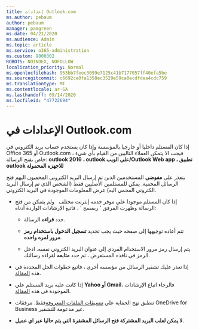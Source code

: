 ```yaml
---
title: إعدادات Outlook.com
ms.author: pebaum
author: pebaum
manager: pamgreen
ms.date: 04/21/2020
ms.audience: Admin
ms.topic: article
ms.service: o365-administration
ms.custom: 9000302
ROBOTS: NOINDEX, NOFOLLOW
localization_priority: Normal
ms.openlocfilehash: 953bb7feec3099e7125c41b7177057ff40efa5be
ms.sourcegitcommit: c6692ce0fa1358ec3529e59ca0ecdfdea4cdc759
ms.translationtype: MT
ms.contentlocale: ar-SA
ms.lasthandoff: 09/14/2020
ms.locfileid: "47722694"
---
```

# <a name="settings-in-outlookcom"></a>الإعدادات في Outlook.com

إذا كان المستلم داخليا أو خارجيا بالمؤسسة وإذا كان يستخدم حساب بريد الكتروني في Office 365 أو Outlook.com ، فيجب الا يتمكن العملاء التاليين من القيام بأي شيء خاص بفتح الرسالة: **outlook 2016 ، outlook علي الويب/Outlook Web app ، تطبيق outlook للاجهزه المحمولة**

يتعذر علي **مفوضي** المستخدمين الذين تم إرسال البريد الكتروني المحميون اليهم فتح الرسائل المحمية. يمكن للمستلمين الأصليين فقط (الشخص الذي تم إرسال البريد الكتروني المحمي اليه) عرض المعلومات الموجودة في البريد الكتروني.

- إذا كان المستلم موجودا علي موفر خدمه إنترنت مختلف &nbsp; ولم يتمكن من فتح الرسالة وظهرت المرفق ' ربمسج ' ، فاتبع الإرشادات الواردة أدناه:
    
    - حدد **قراءه** الرسالة.
    
    - تتم أعاده توجيهها إلى صفحه حيث يجب تحديد **تسجيل الدخول باستخدام رمز مرور لمره واحده**.
    
    - يتم إرسال رمز مرور الاستخدام الفردي إلى عنوان البريد الكتروني نفسه. ادخل الرمز في نافذه المستعرض ، ثم حدد **متابعه** لقراءه رسالتك.

- إذا تعذر عليك تشفير الرسائل من مؤسسه أخرى ، فاتبع خطوات الحل المحددة في هذه [المقالة](https://support.office.com/article/known-issues-opening-irm-protected-emails-sent-from-users-in-other-office-365-organizations-0dec0593-a05d-4aa2-8445-9311ebab3164).

- إذا كانت علبه بريد المستلم علي **Yahoo أو Gmail**، فالرجاء اتباع الإرشادات </span> الموجودة في هذه [المقالة](https://support.office.com/article/how-do-i-open-a-protected-message-1157a286-8ecc-4b1e-ac43-2a608fbf3098).

- تنطبق نهج الحماية علي [تنسيقات الملفات المعروفة](https://docs.microsoft.com/azure/information-protection/rms-client/client-admin-guide-file-types)فقط. مرفقات OneDrive for Business غير مدعومة للتشفير.

- **لا يمكن لعلب البريد المشتركة فتح الرسائل المشفرة التي يتم حاليا عبر اي عميل**. 
